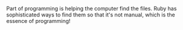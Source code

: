 Part of programming is helping the computer find the files.
Ruby has sophisticated ways to find them so that it's not manual, which is the essence of programming!
